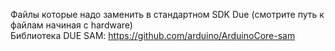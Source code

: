 Файлы которые надо заменить в стандартном SDK Due (смотрите путь к файлам начиная с hardware)<br>
Библиотека DUE SAM: https://github.com/arduino/ArduinoCore-sam
